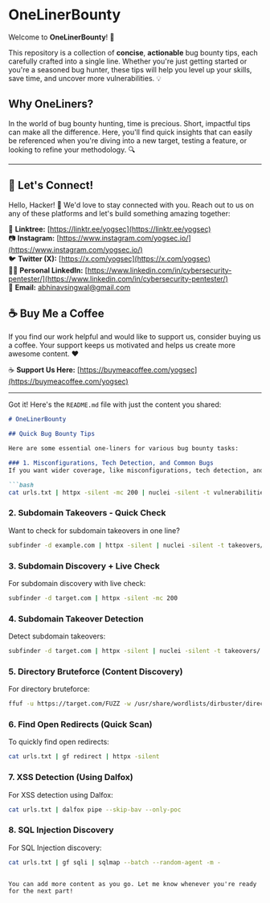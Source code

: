 # OneLinerBounty

Welcome to **OneLinerBounty**! 🚀

This repository is a collection of **concise**, **actionable** bug bounty tips, each carefully crafted into a single line. Whether you're just getting started or you're a seasoned bug hunter, these tips will help you level up your skills, save time, and uncover more vulnerabilities. 💡

## Why OneLiners?

In the world of bug bounty hunting, time is precious. Short, impactful tips can make all the difference. Here, you'll find quick insights that can easily be referenced when you're diving into a new target, testing a feature, or looking to refine your methodology. 🔍

---

## 🌟 Let's Connect!

Hello, Hacker! 👋 We'd love to stay connected with you. Reach out to us on any of these platforms and let's build something amazing together:
 
📜 **Linktree:** [https://linktr.ee/yogsec](https://linktr.ee/yogsec)  
📷 **Instagram:** [https://www.instagram.com/yogsec.io/](https://www.instagram.com/yogsec.io/)  
🐦 **Twitter (X):** [https://x.com/yogsec](https://x.com/yogsec)  
👨‍💼 **Personal LinkedIn:** [https://www.linkedin.com/in/cybersecurity-pentester/](https://www.linkedin.com/in/cybersecurity-pentester/)  
📧 **Email:** abhinavsingwal@gmail.com

## ☕ Buy Me a Coffee

If you find our work helpful and would like to support us, consider buying us a coffee. Your support keeps us motivated and helps us create more awesome content. ❤️

☕ **Support Us Here:** [https://buymeacoffee.com/yogsec](https://buymeacoffee.com/yogsec)


---


Got it! Here's the `README.md` file with just the content you shared:

```markdown
# OneLinerBounty

## Quick Bug Bounty Tips

Here are some essential one-liners for various bug bounty tasks:

### 1. Misconfigurations, Tech Detection, and Common Bugs
If you want wider coverage, like misconfigurations, tech detection, and common bugs, change the template path to `-t vulnerabilities/`:

```bash
cat urls.txt | httpx -silent -mc 200 | nuclei -silent -t vulnerabilities/ -o results.txt
```

### 2. Subdomain Takeovers - Quick Check
Want to check for subdomain takeovers in one line?

```bash
subfinder -d example.com | httpx -silent | nuclei -silent -t takeovers/ -o takeover.txt
```

### 3. Subdomain Discovery + Live Check
For subdomain discovery with live check:

```bash
subfinder -d target.com | httpx -silent -mc 200
```

### 4. Subdomain Takeover Detection
Detect subdomain takeovers:

```bash
subfinder -d target.com | httpx -silent | nuclei -silent -t takeovers/
```

### 5. Directory Bruteforce (Content Discovery)
For directory bruteforce:

```bash
ffuf -u https://target.com/FUZZ -w /usr/share/wordlists/dirbuster/directory-list-2.3-medium.txt -mc 200
```

### 6. Find Open Redirects (Quick Scan)
To quickly find open redirects:

```bash
cat urls.txt | gf redirect | httpx -silent
```

### 7. XSS Detection (Using Dalfox)
For XSS detection using Dalfox:

```bash
cat urls.txt | dalfox pipe --skip-bav --only-poc
```

### 8. SQL Injection Discovery
For SQL Injection discovery:

```bash
cat urls.txt | gf sqli | sqlmap --batch --random-agent -m -
```
```

You can add more content as you go. Let me know whenever you're ready for the next part!

